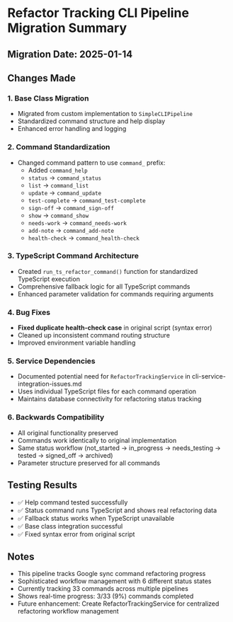 # Refactor Tracking CLI Pipeline Migration Summary

## Migration Date: 2025-01-14

## Changes Made

### 1. Base Class Migration
- Migrated from custom implementation to `SimpleCLIPipeline`
- Standardized command structure and help display
- Enhanced error handling and logging

### 2. Command Standardization
- Changed command pattern to use `command_` prefix:
  - Added `command_help`
  - `status` → `command_status`
  - `list` → `command_list`
  - `update` → `command_update`
  - `test-complete` → `command_test-complete`
  - `sign-off` → `command_sign-off`
  - `show` → `command_show`
  - `needs-work` → `command_needs-work`
  - `add-note` → `command_add-note`
  - `health-check` → `command_health-check`

### 3. TypeScript Command Architecture
- Created `run_ts_refactor_command()` function for standardized TypeScript execution
- Comprehensive fallback logic for all TypeScript commands
- Enhanced parameter validation for commands requiring arguments

### 4. Bug Fixes
- **Fixed duplicate health-check case** in original script (syntax error)
- Cleaned up inconsistent command routing structure
- Improved environment variable handling

### 5. Service Dependencies
- Documented potential need for `RefactorTrackingService` in cli-service-integration-issues.md
- Uses individual TypeScript files for each command operation
- Maintains database connectivity for refactoring status tracking

### 6. Backwards Compatibility
- All original functionality preserved
- Commands work identically to original implementation
- Same status workflow (not_started → in_progress → needs_testing → tested → signed_off → archived)
- Parameter structure preserved for all commands

## Testing Results
- ✅ Help command tested successfully
- ✅ Status command runs TypeScript and shows real refactoring data
- ✅ Fallback status works when TypeScript unavailable
- ✅ Base class integration successful
- ✅ Fixed syntax error from original script

## Notes
- This pipeline tracks Google sync command refactoring progress
- Sophisticated workflow management with 6 different status states
- Currently tracking 33 commands across multiple pipelines
- Shows real-time progress: 3/33 (9%) commands completed
- Future enhancement: Create RefactorTrackingService for centralized refactoring workflow management